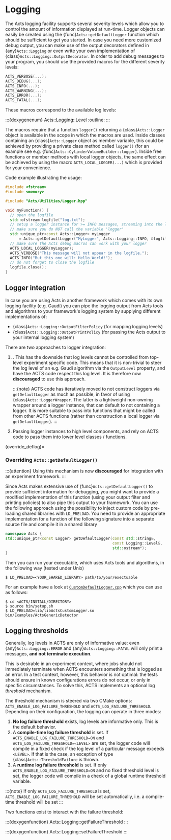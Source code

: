 # Logging

The Acts logging facility supports several severity levels which allow you to
control the amount of information displayed at run-time. Logger objects can
easily be created using the {func}`Acts::getDefaultLogger` function which
should be sufficient to get you started. In case you need more customized debug
output, you can make use of the output decorators defined in
{any}`Acts::Logging` or even write your own implementation of
{class}`Acts::Logging::OutputDecorator`. In order to add debug messages to your
program, you should use the provided macros for the different severity levels:

```cpp
ACTS_VERBOSE(...);
ACTS_DEBUG(...);
ACTS_INFO(...);
ACTS_WARNING(...);
ACTS_ERROR(...);
ACTS_FATAL(...);
```

These macros correspond to the available log levels:

:::{doxygenenum} Acts::Logging::Level
:outline:
:::


The macros require that a function `logger()` returning a
{class}`Acts::Logger` object is available in the scope in which the macros are
used. Inside classes containing an {class}`Acts::Logger` object as member
variable, this could be achieved by providing a private class method called
`logger()` (for an example see e.g.
{func}`Acts::CylinderVolumeBuilder::logger`). Inside free functions or member
methods with local logger objects, the same effect can be achieved by using the
macro `ACTS_LOCAL_LOGGER(...)` which is provided for your convenience.

Code example illustrating the usage:


```cpp
#include <fstream>
#include <memory>

#include "Acts/Utilities/Logger.hpp"

void myFunction() {
  // open the logfile
  std::ofstream logfile("log.txt");
  // setup a logger instance for >= INFO messages, streaming into the log file
  // make sure you do NOT call the variable 'logger'
  std::unique_ptr<const Acts::Logger> myLogger
      = Acts::getDefaultLogger("MyLogger", Acts::Logging::INFO, &logfile);
  // make sure the Acts debug macros can work with your logger
  ACTS_LOCAL_LOGGER(myLogger);
  ACTS_VERBOSE("This message will not appear in the logfile.");
  ACTS_INFO("But this one will: Hello World!");
  // do not forget to close the logfile
  logfile.close();
}
```

## Logger integration

In case you are using Acts in another framework which comes with its own
logging facility (e.g. Gaudi) you can pipe the logging output from Acts
tools and algorithms to your framework's logging system by supplying different
implementations of:

- {class}`Acts::Logging::OutputFilterPolicy` (for mapping logging levels)
- {class}`Acts::Logging::OutputPrintPolicy` (for passing the Acts output
  to your internal logging system)

There are two approaches to logger integration:

1. [](override_deflog).
   This has the downside that log levels cannot be controlled from top-level
   experiment specific code. This means that it is non-trivial to steer the log
   level of an e.g. Gaudi algorithm via the `OutputLevel` property, and have
   the ACTS code respect this log level. It is therefore now **discouraged** to
   use this approach.

    :::{note}
    ACTS code has iteratively moved to not construct loggers via `getDefaultLogger`
    as much as possible, in favor of using {class}`Acts::LoggerWrapper`. The latter
    is a lightweight non-owning wrapper around a logger instance, that can default
    to not containing a logger. It is more suitable to pass into functions that
    might be called from other ACTS functions (rather than construction a local
    logger via `getDefaultLogger`). 
    :::

2. Passing logger instances to high level components, and rely on ACTS code to
   pass them into lower level classes / functions.


(override_deflog)=
### Overriding `Acts::getDefaultLogger()`

:::{attention}
Using this mechanism is now **discouraged** for integration with an experiment
framework.
:::

Since Acts makes extensive use of {func}`Acts::getDefaultLogger()` to provide
sufficient information for debugging, you might want to provide a modified
implementation of this function (using your output filter and printing
policies) to also pipe this output to your framework. You can use the following
approach using the possibility to inject custom code by pre-loading shared
libraries with `LD_PRELOAD`. You need to provide an appropriate implementation
for a function of the following signature into a separate source file and
compile it in a shared library


```cpp
namespace Acts {
std::unique_ptr<const Logger> getDefaultLogger(const std::string&,
                                               const Logging::Level&,
                                               std::ostream*);
}
```

Then you can run your executable, which uses Acts tools and algorithms, in
the following way (tested under Unix)

```console
$ LD_PRELOAD=<YOUR_SHARED_LIBRARY> path/to/your/exectuable
```

For an example have a look at [`CustomDefaultLogger.cpp`](https://github.com/acts-project/acts/blob/main/Examples/Run/Misc/CustomDefaultLogger.cpp) which you can use as
follows:

```console
$ cd <ACTS/INSTALL/DIRECTORY>
$ source bin/setup.sh
$ LD_PRELOAD=lib/libActsCustomLogger.so bin/Examples/ActsGenericDetector
```

## Logging thresholds

Generally, log levels in ACTS are only of informative value: even
{any}`Acts::Logging::ERROR` and {any}`Acts::Logging::FATAL` will only print a
messages, **and not terminate execution**. 

This is desirable in an experiment context, where jobs should not immediately
terminate when ACTS encounters something that is logged as an error.  In a test
context, however, this behavior is not optimal: the tests should ensure in
known configurations errors do not occur, or only in specific circumstances. To
solve this, ACTS implements an optional log *threshold* mechanism. 

The threshold mechanism is steered via two CMake options:
`ACTS_ENABLE_LOG_FAILURE_THRESHOLD` and `ACTS_LOG_FAILURE_THRESHOLD`. Depending
on their configuration, the logging can operate in three modes:

1. **No log failure threshold** exists, log levels are informative only. This is
   the default behavior.
2. A **compile-time log failure threshold** is set. If
   `ACTS_ENABLE_LOG_FAILURE_THRESHOLD=ON` and
   `ACTS_LOG_FAILURE_THRESHOLD=<LEVEL>` are set, the logger code will compile
   in a fixed check if the log level of a particular message exceeds `<LEVEL>`.
   If that is the case, an exception of type {class}`Acts::ThresholdFailure` is
   thrown.
3. A **runtime log failure threshold** is set. If only
   `ACTS_ENABLE_LOG_FAILURE_THRESHOLD=ON` and no fixed threshold level is set,
   the logger code will compile in a check of a global runtime threshold
   variable.

:::{note}
If only `ACTS_LOG_FAILURE_THRESHOLD` is set,
`ACTS_ENABLE_LOG_FAILURE_THRESHOLD` will be set automatically, i.e. a
compile-time threshold will be set
:::

Two functions exist to interact with the failure threshold:

:::{doxygenfunction} Acts::Logging::getFailureThreshold
:::

:::{doxygenfunction} Acts::Logging::setFailureThreshold
:::
